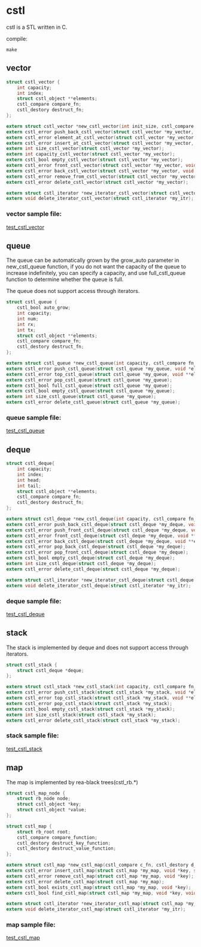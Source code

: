 # cstl
cstl is a STL written in C.

compile:
```
make
```

## vector

```c
struct cstl_vector {
	int capacity;
	int index;
	struct cstl_object **elements;
	cstl_compare compare_fn;
	cstl_destory destruct_fn;
};

extern struct cstl_vector *new_cstl_vector(int init_size, cstl_compare fn_c, cstl_destory fn_d);
extern cstl_error push_back_cstl_vector(struct cstl_vector *my_vector, void *elem, size_t elem_size);
extern cstl_error element_at_cstl_vector(struct cstl_vector *my_vector, int index, void **elem);
extern cstl_error insert_at_cstl_vector(struct cstl_vector *my_vector, int index, void *elem, size_t elem_size);
extern int size_cstl_vector(struct cstl_vector *my_vector);
extern int capacity_cstl_vector(struct cstl_vector *my_vector);
extern cstl_bool empty_cstl_vector(struct cstl_vector *my_vector);
extern cstl_error front_cstl_vector(struct cstl_vector *my_vector, void **elem);
extern cstl_error back_cstl_vector(struct cstl_vector *my_vector, void **elem);
extern cstl_error remove_from_cstl_vector(struct cstl_vector *my_vector, int index);
extern cstl_error delete_cstl_vector(struct cstl_vector *my_vector);

extern struct cstl_iterator *new_iterator_cstl_vector(struct cstl_vector *my_vector);
extern void delete_iterator_cstl_vector(struct cstl_iterator *my_itr);
```

### vector sample file:
[test_cstl_vector](https://github.com/zach0zhang/cstl/blob/master/src/cstl_vector.c)



## queue
The queue can be automatically grown by the grow_auto parameter in new_cstl_queue function, if you do not want the capacity of the queue to increase indefinitely, you can specify a capacity, and use full_cstl_queue function to determine whether the queue is full.

The queue does not support access through iterators.

```c
struct cstl_queue {
    cstl_bool auto_grow;
    int capacity;
    int num;
    int rx;
    int tx;
    struct cstl_object **elements;
    cstl_compare compare_fn;
    cstl_destory destruct_fn;
};

extern struct cstl_queue *new_cstl_queue(int capacity, cstl_compare fn_c, cstl_destory fn_d, cstl_bool grow_auto);
extern cstl_error push_cstl_queue(struct cstl_queue *my_queue, void *elem, size_t elem_size);
extern cstl_error top_cstl_queue(struct cstl_queue *my_queue, void **elem);
extern cstl_error pop_cstl_queue(struct cstl_queue *my_queue);
extern cstl_bool full_cstl_queue(struct cstl_queue *my_queue);
extern cstl_bool empty_cstl_queue(struct cstl_queue *my_queue);
extern int size_cstl_queue(struct cstl_queue *my_queue);
extern cstl_error delete_cstl_queue(struct cstl_queue *my_queue);
```

### queue sample file:
[test_cstl_queue](https://github.com/zach0zhang/cstl/blob/master/test/test_cstl_queue.c)



## deque

```c
struct cstl_deque{
    int capacity;
    int index;
    int head;
    int tail;
    struct cstl_object **elements;
    cstl_compare compare_fn;
    cstl_destory destruct_fn;
};

extern struct cstl_deque *new_cstl_deque(int capacity, cstl_compare fn_c, cstl_destory fn_d);
extern cstl_error push_back_cstl_deque(struct cstl_deque *my_deque, void *elem, size_t elem_size);
extern cstl_error push_front_cstl_deque(struct cstl_deque *my_deque, void *elem, size_t elem_size);
extern cstl_error front_cstl_deque(struct cstl_deque *my_deque, void **elem);
extern cstl_error back_cstl_deque(struct cstl_deque *my_deque, void **elem);
extern cstl_error pop_back_cstl_deque(struct cstl_deque *my_deque);
extern cstl_error pop_front_cstl_deque(struct cstl_deque *my_deque);
extern cstl_bool empty_cstl_deque(struct cstl_deque *my_deque);
extern int size_cstl_deque(struct cstl_deque *my_deque);
extern cstl_error delete_cstl_deque(struct cstl_deque *my_deque);

extern struct cstl_iterator *new_iterator_cstl_deque(struct cstl_deque *my_deque);
extern void delete_iterator_cstl_deque(struct cstl_iterator *my_itr);
```

### deque sample file:
[test_cstl_deque](https://github.com/zach0zhang/cstl/blob/master/test/test_cstl_deque.c)



## stack
The stack is implemented by deque and does not support access through iterators.

```c
struct cstl_stack {
    struct cstl_deque *deque;
};

extern struct cstl_stack *new_cstl_stack(int capacity, cstl_compare fn_c, cstl_destory fn_d);
extern cstl_error push_cstl_stack(struct cstl_stack *my_stack, void *elem, size_t elem_size);
extern cstl_error top_cstl_stack(struct cstl_stack *my_stack, void **elem);
extern cstl_error pop_cstl_stack(struct cstl_stack *my_stack);
extern cstl_bool empty_cstl_stack(struct cstl_stack *my_stack);
extern int size_cstl_stack(struct cstl_stack *my_stack);
extern cstl_error delete_cstl_stack(struct cstl_stack *my_stack);
```

### stack sample file:
[test_cstl_stack](https://github.com/zach0zhang/cstl/blob/master/test/test_cstl_stack.c)


## map
The map is implemented by rea-black trees(cstl_rb.*)

```c
struct cstl_map_node {
	struct rb_node node;
	struct cstl_object *key;
	struct cstl_object *value;
};

struct cstl_map {
	struct rb_root root;
	cstl_compare compare_function;
	cstl_destory destruct_key_function;
	cstl_destory destruct_value_function;
};

extern struct cstl_map *new_cstl_map(cstl_compare c_fn, cstl_destory d_k_fn, cstl_destory d_v_fn);
extern cstl_error insert_cstl_map(struct cstl_map *my_map, void *key, size_t key_size, void *value, size_t value_size);
extern cstl_error remove_cstl_map(struct cstl_map *my_map, void *key);
extern cstl_error delete_cstl_map(struct cstl_map *my_map);
extern cstl_bool exists_cstl_map(struct cstl_map *my_map, void *key);
extern cstl_bool find_cstl_map(struct cstl_map *my_map, void *key, void **value);

extern struct cstl_iterator *new_iterator_cstl_map(struct cstl_map *my_map);
extern void delete_iterator_cstl_map(struct cstl_iterator *my_itr);
```

### map sample file:
[test_cstl_map](https://github.com/zach0zhang/cstl/blob/master/test/test_cstl_map.c)